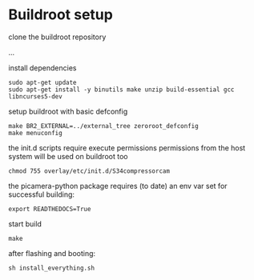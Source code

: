 # Buildroot setup

clone the buildroot repository

...

install dependencies

```
sudo apt-get update
sudo apt-get install -y binutils make unzip build-essential gcc libncurses5-dev
```

setup buildroot with basic defconfig

```
make BR2_EXTERNAL=../external_tree zeroroot_defconfig
make menuconfig
```

the init.d scripts require execute permissions
permissions from the host system will be used on buildroot too

```
chmod 755 overlay/etc/init.d/S34compressorcam
```

the picamera-python package requires (to date) an env var set for successful building:

```
export READTHEDOCS=True
```

start build

```
make
```

after flashing and booting:

```
sh install_everything.sh
```
